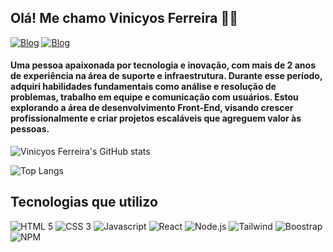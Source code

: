 ## Olá! Me chamo Vinicyos Ferreira 👋🏽

[![Blog](https://img.shields.io/website?label=Portfolio&style=for-the-badge&url=https://dev-vinicyos-ferreira.netlify.app/)](https://dev-vinicyos-ferreira.netlify.app/)
[![Blog](https://img.shields.io/badge/LinkedIn-0077B5?style=for-the-badge&logo=linkedin&logoColor=white)](https://www.linkedin.com/in/vinicyos-ferreira/)

#### Uma pessoa apaixonada por tecnologia e inovação, com mais de 2 anos de experiência na área de suporte e infraestrutura. Durante esse período, adquiri habilidades fundamentais como análise e resolução de problemas, trabalho em equipe e comunicação com usuários. Estou explorando a área de desenvolvimento Front-End, visando crescer profissionalmente e criar projetos escaláveis que agreguem valor às pessoas.

![Vinicyos Ferreira's GitHub stats](https://github-readme-stats.vercel.app/api?username=vinicyosFerreira&show_icons=true&theme=dracula)

![Top Langs](https://github-readme-stats.vercel.app/api/top-langs/?username=vinicyosFerreira&hide_progress=false)


## Tecnologias que utilizo
<div>
    <img src="https://img.shields.io/badge/HTML5-E34F26?style=for-the-badge&logo=html5&logoColor=white"
    alt="HTML 5"
    >
     <img src="https://img.shields.io/badge/CSS3-1572B6?style=for-the-badge&logo=css3&logoColor=white"
    alt="CSS 3"
    >
     <img src="https://img.shields.io/badge/JavaScript-F7DF1E.svg?style=for-the-badge&logo=JavaScript&logoColor=black"
    alt="Javascript"
    >
     <img src="https://img.shields.io/badge/React-61DAFB.svg?style=for-the-badge&logo=React&logoColor=black"
    alt="React"
    >
     <img src="https://img.shields.io/badge/Node.js-5FA04E.svg?style=for-the-badge&logo=nodedotjs&logoColor=white"
    alt="Node.js"
    >
    <img src="https://img.shields.io/badge/Tailwind%20CSS-06B6D4.svg?style=for-the-badge&logo=Tailwind-CSS&logoColor=white"
    alt="Tailwind"
    >
    <img src="https://img.shields.io/badge/Bootstrap-7952B3.svg?style=for-the-badge&logo=Bootstrap&logoColor=white"
    alt="Boostrap"
    >
    <img src="https://img.shields.io/badge/npm-CB3837.svg?style=for-the-badge&logo=npm&logoColor=white"
    alt="NPM"
    >
</div>



